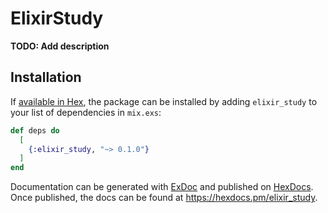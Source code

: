 # ElixirStudy

**TODO: Add description**

## Installation

If [available in Hex](https://hex.pm/docs/publish), the package can be installed
by adding `elixir_study` to your list of dependencies in `mix.exs`:

```elixir
def deps do
  [
    {:elixir_study, "~> 0.1.0"}
  ]
end
```

Documentation can be generated with [ExDoc](https://github.com/elixir-lang/ex_doc)
and published on [HexDocs](https://hexdocs.pm). Once published, the docs can
be found at <https://hexdocs.pm/elixir_study>.

